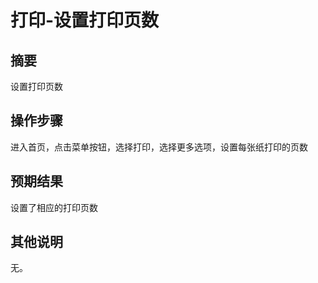 # 打印-设置打印页数

## 摘要

设置打印页数

## 操作步骤

进入首页，点击菜单按钮，选择打印，选择更多选项，设置每张纸打印的页数

## 预期结果

设置了相应的打印页数

## 其他说明

无。
